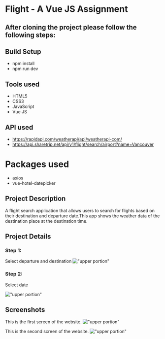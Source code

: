 # Flight - A Vue JS Assignment

## After cloning the project please follow the following steps:

## Build Setup

- npm install
- npm run dev

## Tools used

- HTML5
- CSS3
- JavaScript
- Vue JS

## API used

- https://rapidapi.com/weatherapi/api/weatherapi-com/
- https://api.sharetrip.net/api/v1/flight/search/airport?name=Vancouver

# Packages used

- axios
- vue-hotel-datepicker

## Project Description

A flight search application that allows users to search for flights based on their destination and departure date.This app shows the weather data of the destination place at the destination time.

## Project Details

### Step 1:

Select departure and destination
!["upper portion"](https://i.ibb.co/X505FKy/departure1.png)

### Step 2:

Select date

!["upper portion"](https://i.ibb.co/xL1CbdR/dateselect.png)

## Screenshots

This is the first screen of the website.
!["upper portion"](https://i.ibb.co/tZCW84B/1stpart.png)

This is the second screen of the website.
!["upper portion"](https://i.ibb.co/644nx77/2ndpart.png)

